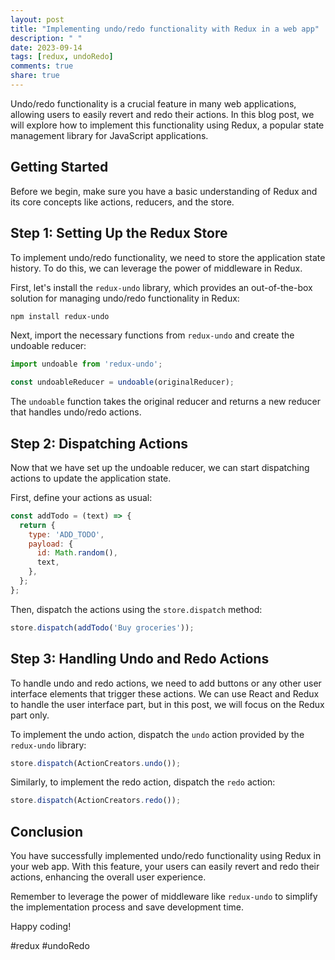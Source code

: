 ```yaml
---
layout: post
title: "Implementing undo/redo functionality with Redux in a web app"
description: " "
date: 2023-09-14
tags: [redux, undoRedo]
comments: true
share: true
---
```


Undo/redo functionality is a crucial feature in many web applications, allowing users to easily revert and redo their actions. In this blog post, we will explore how to implement this functionality using Redux, a popular state management library for JavaScript applications.

## Getting Started

Before we begin, make sure you have a basic understanding of Redux and its core concepts like actions, reducers, and the store.

## Step 1: Setting Up the Redux Store

To implement undo/redo functionality, we need to store the application state history. To do this, we can leverage the power of middleware in Redux.

First, let's install the `redux-undo` library, which provides an out-of-the-box solution for managing undo/redo functionality in Redux:

```bash
npm install redux-undo
```

Next, import the necessary functions from `redux-undo` and create the undoable reducer:

```javascript
import undoable from 'redux-undo';

const undoableReducer = undoable(originalReducer);
```

The `undoable` function takes the original reducer and returns a new reducer that handles undo/redo actions.

## Step 2: Dispatching Actions

Now that we have set up the undoable reducer, we can start dispatching actions to update the application state.

First, define your actions as usual:

```javascript
const addTodo = (text) => {
  return {
    type: 'ADD_TODO',
    payload: {
      id: Math.random(),
      text,
    },
  };
};
```

Then, dispatch the actions using the `store.dispatch` method:

```javascript
store.dispatch(addTodo('Buy groceries'));
```

## Step 3: Handling Undo and Redo Actions

To handle undo and redo actions, we need to add buttons or any other user interface elements that trigger these actions. We can use React and Redux to handle the user interface part, but in this post, we will focus on the Redux part only.

To implement the undo action, dispatch the `undo` action provided by the `redux-undo` library:

```javascript
store.dispatch(ActionCreators.undo());
```

Similarly, to implement the redo action, dispatch the `redo` action:

```javascript
store.dispatch(ActionCreators.redo());
```

## Conclusion

You have successfully implemented undo/redo functionality using Redux in your web app. With this feature, your users can easily revert and redo their actions, enhancing the overall user experience.

Remember to leverage the power of middleware like `redux-undo` to simplify the implementation process and save development time.

Happy coding!

#redux #undoRedo